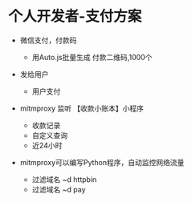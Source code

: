 
# 个人开发者-支付方案

- 微信支付，付款码
    - 用Auto.js批量生成 付款二维码,1000个
- 发给用户
    - 用户支付

- mitmproxy 监听 【收款小账本】小程序
    - 收款记录
    - 自定义查询
    - 近24小时
- mitmproxy可以编写Python程序，自动监控网络流量
    - 过滤域名 ~d httpbin
    - 过滤域名 ~d pay